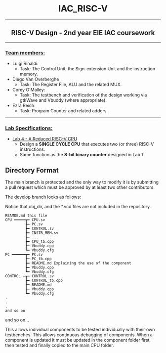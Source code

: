 # <center>IAC_RISC-V</center>
---
## <center> **RISC-V Design - 2nd year EIE IAC coursework** </center>
---
### <ins> **Team members:** </ins>
* Luigi Rinaldi: 
  * Task: The Control Unit, the Sign-extension Unit and the instruction memory. 
* Diego Van Overberghe
  * Task: The Register File, ALU and the related MUX.
* Corey O'Malley: 
  * Task: The testbench and verification of the design working via gtkWave and Vbuddy (where appropriate).
* Ezra Reich: 
  * Task: Program Counter and related adders.

---

### <ins> **Lab Specifications:** </ins>

* <ins>Lab 4 - A Reduced RISC-V CPU</ins>
  *  Design a **SINGLE CYCLE CPU** that executes two (or three) RISC-V instructions. 
  *  Same function as the **8-bit binary counter** designed in Lab 1

## Directory Format

The main branch is protected and the only way to modify it is by submitting a pull request which must be approved by at least two other contributors.

The develop branch looks as follows:

Notice that obj_dir, and the *.vcd files are not included in the repository.

```
REAMDE.md this file
CPU ━━━━━┳━ CPU.sv
         ┣━ PC.sv
         ┣━ CONTROL.sv
         ┣━ INSTR_MEM.sv
         ┣━ ...
         ┣━ CPU_tb.cpp
         ┣━ Vbuddy.cpp
         ┗━ Vbuddy.cfg
PC ━━━━━━┳━ PC.sv
         ┣━ PC_tb.cpp
         ┣━ README.md Explaining the use of the component
         ┣━ Vbuddy.cpp
         ┗━ Vbuddy.cfg    
CONTROL ━┳━ CONTROL.sv
         ┣━ CONTROL_tb.cpp
         ┣━ README.md
         ┣━ Vbuddy.cpp
         ┗━ Vbuddy.cfg
.
.
.
and so on
```

and so on...

This allows individual components to be tested individually with their own testbenches. This allows continuous debugging of components. When a component is updated it must be updated in the component folder first, then tested and finally copied to the main CPU folder.